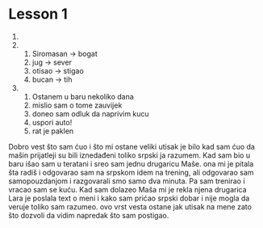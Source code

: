 # Lesson 1

1.
1. 
    1. Siromasan -> bogat
    1. jug -> sever
    1. otisao -> stigao
    1. bucan -> tih
1. 
    1. Ostanem u baru nekoliko dana
    1. mislio sam o tome zauvijek
    1. doneo sam odluk da naprivim kucu
    1. uspori auto!
    1. rat je paklen

Dobro vest što sam ćuo i što mi ostane veliki utisak je bilo kad sam ćuo da mašin prijatleji su bili iznedađeni toliko srpski ja razumem. Kad sam bio u baru išao sam u teratani i sreo sam jednu drugaricu Maše. ona mi je pitala šta radiš i odgovarao sam na srpskom idem na trening, ali odgovarao sam samopouzdanjom i razgovarali smo samo dva minuta. Pa sam trenirao i vracao sam se kuću. Kad sam dolazeo Maša mi je rekla njena drugarica Lara je poslala text o meni i kako sam prićao srpski dobar i nije mogla da veruje toliko sam razumeo. ovo vrst vesta ostane jak utisak na mene zato što dozvoli da vidim napredak što sam postigao.